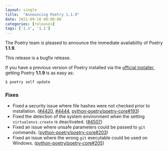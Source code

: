 ```yaml
---
layout: single
title:  "Announcing Poetry 1.1.9"
date: 2021-09-18 00:00:00
categories: [releases]
tags: ['1.x', '1.1']
---
```


The Poetry team is pleased to announce the immediate availability of Poetry **1.1.9**.

<!--more-->

This release is a bugfix release.

If you have a previous version of Poetry installed via the [official installer](/docs/#installation),
getting Poetry **1.1.9** is as easy as:

```bash
$ poetry self update
```

### Fixes

- Fixed a security issue where file hashes were not checked prior to installation. ([#4420](https://github.com/python-poetry/poetry/pull/4420), [#4444](https://github.com/python-poetry/poetry/pull/4444), [python-poetry/poetry-core#193](https://github.com/python-poetry/poetry-core/pull/193))
- Fixed the detection of the system environment when the setting `virtualenvs.create` is deactivated. ([#4507](https://github.com/python-poetry/poetry/pull/4507))
- Fixed an issue where unsafe parameters could be passed to `git` commands. ([python-poetry/poetry-core#203](https://github.com/python-poetry/poetry-core/pull/203))
- Fixed an issue where the wrong `git` executable could be used on Windows. ([python-poetry/poetry-core#205](https://github.com/python-poetry/poetry-core/pull/205))

